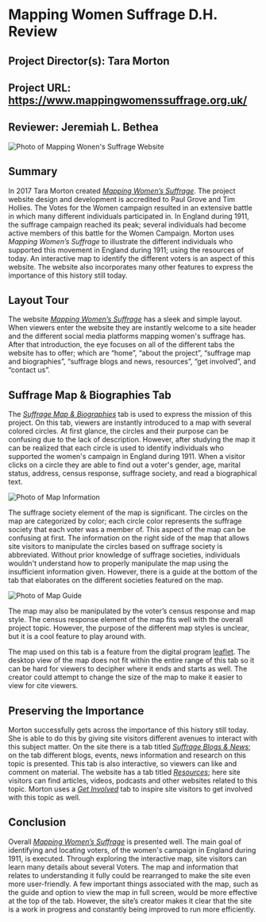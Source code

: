# Mapping Women Suffrage D.H. Review

## Project Director(s): Tara Morton 
## Project URL: https://www.mappingwomenssuffrage.org.uk/
## Reviewer: Jeremiah L. Bethea
![Photo of Mapping Wonen's Suffrage Website](https://jereeemiaah.github.io/Jeremiah-L.-Bethea/images/MWSReviewCover.png)

## Summary 
In 2017 Tara Morton created [_Mapping Women’s Suffrage_](https://www.mappingwomenssuffrage.org.uk/suffrage-map). The project website design and development is accredited to Paul Grove and Tim Hollies. The Votes for the Women campaign resulted in an extensive battle in which many different individuals participated in. In England during 1911, the suffrage campaign reached its peak; several individuals had become active members of this battle for the Women Campaign. Morton uses _Mapping Women’s Suffrage_ to illustrate the different individuals who supported this movement in England during 1911; using the resources of today. An interactive map to identify the different voters is an aspect of this website. The website also incorporates many other features to express the importance of this history still today.

## Layout Tour
The website [_Mapping Women’s Suffrage_](https://www.mappingwomenssuffrage.org.uk/suffrage-map) has a sleek and simple layout. When viewers enter the website they are instantly welcome to a site header and the different social media platforms mapping women's suffrage has. After that introduction, the eye focuses on all of the different tabs the website has to offer; which are “home”, “about the project”, “suffrage map and biographies”, “suffrage blogs and news, resources”, “get involved”, and “contact us”.
 
## Suffrage Map & Biographies Tab
The [_Suffrage Map & Biographies_](https://www.mappingwomenssuffrage.org.uk/suffrage-map) tab is used to express the mission of this project. On this tab, viewers are instantly introduced to a map with several colored circles. At first glance, the circles and their purpose can be confusing due to the lack of description. However, after studying the map it can be realized that each circle is used to identify individuals who supported the women's campaign in England during 1911. When a visitor clicks on a circle they are able to find out a voter's gender, age, marital status, address, census response, suffrage society, and read a biographical text. 

![Photo of Map Information](https://jereeemiaah.github.io/Jeremiah-L.-Bethea/images/MWSMapInfo.png)
 
The suffrage society element of the map is significant. The circles on the map are categorized by color; each circle color represents the suffrage society that each voter was a member of. This aspect of the map can be confusing at first. The information on the right side of the map that allows site visitors to manipulate the circles based on suffrage society is abbreviated. Without prior knowledge of suffrage societies, individuals wouldn't understand how to properly manipulate the map using the insufficient information given. However, there is a guide at the bottom of the tab that elaborates on the different societies featured on the map. 

![Photo of Map Guide](https://jereeemiaah.github.io/Jeremiah-L.-Bethea/images/MWSGuide.png)
 
The map may also be manipulated by the voter’s census response and map style. The census response element of the map fits well with the overall project topic. However, the purpose of the different map styles is unclear, but it is a cool feature to play around with. 
 
The map used on this tab is a feature from the digital program [leaflet](https://leafletjs.com/). The desktop view of the map does not fit within the entire range of this tab so it can be hard for viewers to decipher where it ends and starts as well. The creator could attempt to change the size of the map to make it easier to view for cite viewers.
 
 
## Preserving the Importance
Morton successfully gets across the importance of this history still today. She is able to do this by giving site visitors different avenues to interact with this subject matter. On the site there is a tab titled [_Suffrage Blogs & News_](https://www.mappingwomenssuffrage.org.uk/suffrage-blogs); on the tab different blogs, events, news information and research on this topic is presented. This tab is also interactive, so viewers can like and comment on material. The website has a tab titled [_Resources_](https://www.mappingwomenssuffrage.org.uk/resources-articles); here site visitors can find articles, videos, podcasts and other websites related to this topic. Morton uses a [_Get Involved_](https://www.mappingwomenssuffrage.org.uk/get-involved) tab to inspire site visitors to get involved with this topic as well. 
 
## Conclusion
Overall [_Mapping Women’s Suffrage_](https://www.mappingwomenssuffrage.org.uk/suffrage-map) is presented well. The main goal of identifying and locating voters, of the women's campaign in England during 1911, is executed. Through exploring the interactive map, site visitors can learn many details about several Voters. The map and information that relates to understanding it fully could be rearranged to make the site even more user-friendly. A few important things associated with the map, such as the guide and option to view the map in full screen, would be more effective at the top of the tab. However, the site’s creator makes it clear that the site is a work in progress and constantly being improved to run more efficiently. 

